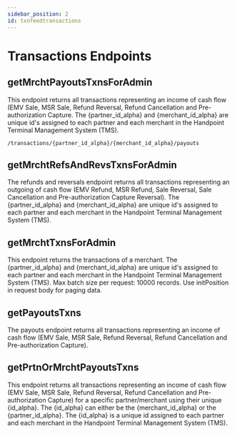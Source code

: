 ```yaml
---
sidebar_position: 2
id: txnfeedtransactions
---
```


# Transactions Endpoints

## getMrchtPayoutsTxnsForAdmin
This endpoint returns all transactions representing an income of cash flow (EMV Sale, MSR Sale, Refund Reversal, Refund Cancellation and Pre-authorization Capture. 
The {partner_id_alpha} and {merchant_id_alpha} are unique id's assigned to each partner and each merchant in the Handpoint Terminal Management System (TMS).


```
/transactions/{partner_id_alpha}/{merchant_id_alpha}/payouts
```



## getMrchtRefsAndRevsTxnsForAdmin

The refunds and reversals endpoint returns all transactions representing an outgoing of cash flow (EMV Refund, MSR Refund, Sale Reversal, Sale Cancellation and Pre-authorization Capture Reversal). 
 The {partner_id_alpha} and {merchant_id_alpha} are unique id's assigned to each partner and each merchant in the Handpoint Terminal Management System (TMS).


 ## getMrchtTxnsForAdmin
 This endpoint returns the transactions of a merchant. 
 The {partner_id_alpha} and {merchant_id_alpha} are unique id's assigned to each partner and each merchant in the Handpoint Terminal Management System (TMS). 
 Max batch size per request: 10000 records. Use initPosition in request body for paging data.

 ## getPayoutsTxns
 The payouts endpoint returns all transactions representing an income of cash flow (EMV Sale, MSR Sale, Refund Reversal, Refund Cancellation and Pre-authorization Capture).



 ## getPrtnOrMrchtPayoutsTxns
 This endpoint returns all transactions representing an income of cash flow (EMV Sale, MSR Sale, Refund Reversal, Refund Cancellation and Pre-authorization Capture) for a specific partner/merchant using their unique {id_alpha}. 
 The {id_alpha} can either be the {merchant_id_alpha} or the {partner_id_alpha}. 
 The {id_alpha} is a unique id assigned to each partner and each merchant in the Handpoint Terminal Management System (TMS).